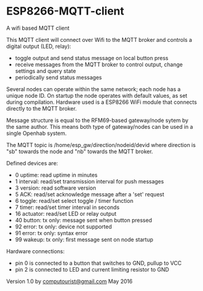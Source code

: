 # ESP8266-MQTT-client
A wifi based MQTT client

This MQTT client will connect over Wifi to the MQTT broker and controls a digital output (LED, relay):
- toggle output and send status message on local button press
- receive messages from the MQTT broker to control output, change settings and query state
- periodically send status messages

Several nodes can operate within the same network; each node has a unique node ID.
On startup the node operates with default values, as set during compilation.
Hardware used is a ESP8266 WiFi module that connects directly to the MQTT broker.

Message structure is equal to the RFM69-based gateway/node sytem by the same author.
This means both type of gateway/nodes can be used in a single Openhab system.

The MQTT topic is /home/esp_gw/direction/nodeid/devid
	where direction is "sb" towards the node and "nb" towards the MQTT broker.

Defined devices are:
- 0	uptime:		read uptime in minutes
- 1	interval:	read/set transmission interval for push messages
- 3	version:	read software version
- 5	ACK:		read/set acknowledge message after a 'set' request
- 6	toggle:		read/set select toggle / timer function
- 7	timer:		read/set timer interval in seconds
- 16	actuator:	read/set LED or relay output
- 40	button:		tx only: message sent when button pressed
- 92	error:		tx only: device not supported
- 91	error:		tx only: syntax error
- 99	wakeup:		tx only: first message sent on node startup

Hardware connections:

- pin 0 is connected to a button that switches to GND, pullup to VCC
- pin 2 is connected to LED and current limiting resistor to GND

Version 1.0 by computourist@gmail.com May 2016

